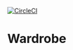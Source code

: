 [![CircleCI](https://circleci.com/gh/ahuglajbclajep/Wardrobe/tree/master.svg?style=svg)](https://circleci.com/gh/ahuglajbclajep/Wardrobe/tree/master)

# Wardrobe
